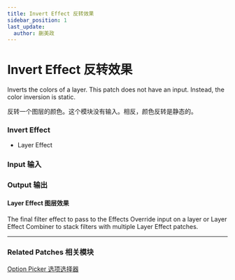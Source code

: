 ```yaml
---
title: Invert Effect 反转效果
sidebar_position: 1
last_update:
  author: 蒯美政
---
```


# Invert Effect 反转效果

Inverts the colors of a layer. This patch does not have an input. Instead, the color inversion is static.

反转一个图层的颜色。这个模块没有输入。相反，颜色反转是静态的。

<div className="patch-container">
    <div className="patch processor">
        <h3>Invert Effect</h3>
        <ul className="inputs">
        </ul>
        <ul className="outputs">
            <li>Layer Effect </li>
        </ul>
    </div>
</div>

<div className="port-descriptions">
<div className="inputs">

### Input 输入


</div>
<div className="outputs">

### Output 输出

#### Layer Effect 图层效果

The final filter effect to pass to the Effects Override input on a layer or Layer Effect Combiner to stack filters with multiple Layer Effect patches.


</div>
</div>

------

### Related Patches 相关模块

[Option Picker 选项选择器](./../Utility/Option%20Picker.md)